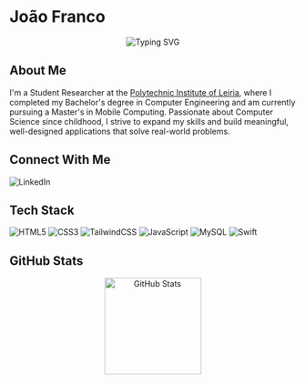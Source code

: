 # João Franco

<div align="center">
    <picture>
        <source media="(prefers-color-scheme: dark)" srcset="https://readme-typing-svg.herokuapp.com?font=SF+Pro+Display&size=25&duration=3000&pause=1000&color=FFFFFF&center=true&vCenter=true&random=false&width=435&lines=Student+Researcher;Computer+Engineering;Mobile+Computing">
        <source media="(prefers-color-scheme: light)" srcset="https://readme-typing-svg.herokuapp.com?font=SF+Pro+Display&size=25&duration=3000&pause=1000&color=000000&center=true&vCenter=true&random=false&width=435&lines=Student+Researcher;Computer+Engineering;Mobile+Computing">
        <img alt="Typing SVG" src="https://readme-typing-svg.herokuapp.com?font=SF+Pro+Display&size=25&duration=3000&pause=1000&color=000000&center=true&vCenter=true&random=false&width=435&lines=Student+Researcher;Computer+Engineering;Mobile+Computing">
    </picture>
</div>

## About Me

I'm a Student Researcher at the [Polytechnic Institute of Leiria](https://github.com/IPLeiria), where I completed my Bachelor's degree in Computer Engineering and am currently pursuing a Master's in Mobile Computing. Passionate about Computer Science since childhood, I strive to expand my skills and build meaningful, well-designed applications that solve real-world problems.

## Connect With Me

<p align="left">
    <picture>
        <source media="(prefers-color-scheme: dark)" srcset="https://img.shields.io/badge/LinkedIn-FFFFFF?style=for-the-badge&logo=linkedin&logoColor=black">
        <source media="(prefers-color-scheme: light)" srcset="https://img.shields.io/badge/LinkedIn-000000?style=for-the-badge&logo=linkedin&logoColor=white">
        <img alt="LinkedIn" src="https://img.shields.io/badge/LinkedIn-000000?style=for-the-badge&logo=linkedin&logoColor=white">
    </picture>
</p>

## Tech Stack

<p align="left">
    <picture>
        <source media="(prefers-color-scheme: dark)" srcset="https://img.shields.io/badge/HTML5-FFFFFF?style=for-the-badge&logo=html5&logoColor=black">
        <img alt="HTML5" src="https://img.shields.io/badge/HTML5-000000?style=for-the-badge&logo=html5&logoColor=white">
    </picture>
    <picture>
        <source media="(prefers-color-scheme: dark)" srcset="https://img.shields.io/badge/CSS3-FFFFFF?style=for-the-badge&logo=css3&logoColor=black">
        <img alt="CSS3" src="https://img.shields.io/badge/CSS3-000000?style=for-the-badge&logo=css3&logoColor=white">
    </picture>
    <picture>
        <source media="(prefers-color-scheme: dark)" srcset="https://img.shields.io/badge/Tailwind_CSS-FFFFFF?style=for-the-badge&logo=tailwind-css&logoColor=black">
        <img alt="TailwindCSS" src="https://img.shields.io/badge/Tailwind_CSS-000000?style=for-the-badge&logo=tailwind-css&logoColor=white">
    </picture>
    <picture>
        <source media="(prefers-color-scheme: dark)" srcset="https://img.shields.io/badge/JavaScript-FFFFFF?style=for-the-badge&logo=javascript&logoColor=black">
        <img alt="JavaScript" src="https://img.shields.io/badge/JavaScript-000000?style=for-the-badge&logo=javascript&logoColor=white">
    </picture>
    <picture>
        <source media="(prefers-color-scheme: dark)" srcset="https://img.shields.io/badge/MySQL-FFFFFF?style=for-the-badge&logo=mysql&logoColor=black">
        <img alt="MySQL" src="https://img.shields.io/badge/MySQL-000000?style=for-the-badge&logo=mysql&logoColor=white">
    </picture>
    <picture>
        <source media="(prefers-color-scheme: dark)" srcset="https://img.shields.io/badge/Swift-FFFFFF?style=for-the-badge&logo=swift&logoColor=black">
        <img alt="Swift" src="https://img.shields.io/badge/Swift-000000?style=for-the-badge&logo=swift&logoColor=white">
    </picture>
</p>

## GitHub Stats

<div align="center">
    <picture>
        <source media="(prefers-color-scheme: dark)" srcset="https://github-readme-stats.vercel.app/api?username=JoaoFranco03&show_icons=true&theme=dark&icon_color=ffffff&title_color=ffffff&text_color=ffffff&bg_color=000000">
        <source media="(prefers-color-scheme: light)" srcset="https://github-readme-stats.vercel.app/api?username=JoaoFranco03&show_icons=true&theme=graywhite&icon_color=000000&title_color=000000&text_color=000000&bg_color=ffffff">
        <img alt="GitHub Stats" height="170" src="https://github-readme-stats.vercel.app/api?username=JoaoFranco03&show_icons=true&theme=graywhite&icon_color=000000&title_color=000000&text_color=000000&bg_color=ffffff">
    </picture>
</div>

<!--
Thanks for visiting my profile! Feel free to reach out if you'd like to collaborate on a project.
-->

